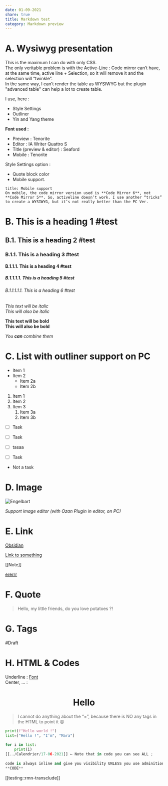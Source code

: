 ```yaml
---
date: 01-09-2021
share: true
title: Markdown test
category: Markdown preview
---
```


# A. Wysiwyg presentation  
This is the maximum I can do with only CSS.   
The only veritable problem is with the Active-Line : Code mirror can’t have, at the same time, active line + Selection, so it will remove it and the selection will “twinkle”.   
In the same way, I can’t render the table as WYSIWYG but the plugin "advanced table" can help a lot to create table.  
  
I use, here :  
- Style Settings  
- Outliner   
- Yin and Yang theme   
  
**Font used :**  
- Preview : Tenorite  
- Editor : IA Writer Quattro S  
- Title (preview & editor) : Seaford  
- Mobile : Tenorite  
  
Style Settings option :   
- Quote block color  
- Mobile support.   
  
```ad-warning  
title: Mobile support  
On mobile, the code mirror version used is **Code Mirror 6**, not **Code Mirror 5**. So, activeline doesn’t work. I use another “tricks” to create a WYSIWYG, but it’s not really better than the PC Ver.   
```  
  
# B. This is a heading 1 #test  
## B.1. This is a heading 2 #test   
### B.1.1. This is a heading 3 #test  
#### B.1.1.1. This is a heading 4 #test  
##### B.1.1.1.1. This is a heading 5 #test   
###### B.1.1.1.1.1. This is a heading 6 #test  
  
*This text will be italic*  
_This will also be italic_  
  
**This text will be bold**  
__This will also be bold__  
  
_You **can** combine them_  
  
# C. List with outliner support on PC  
- Item 1  
- Item 2  
  - Item 2a  
  - Item 2b  
1. Item 1  
2. Item 2  
3. Item 3  
   1. Item 3a  
   2. Item 3b  
  
- [ ] Task  
  
- [ ] Task  
  
- [ ] tasaa  
  
- [ ] Task  
  
- Not a task  
  
  
# D. Image   
![Engelbart](https://history-computer.com/ModernComputer/Basis/images/Engelbart.jpg)  
  
*Support image editor (with Ozan Plugin in editor, on PC)*  
  
# E. Link  
[Obsidian](https://obsidian.md)  
  
[Link to something](http://www.google.fr)  
  
[[Note]]  
  
[ererrr](externlaèlinks.com)  
  
  
# F. Quote  
> Hello, my little friends, do you love potatoes ?!  
    
# G. Tags  
  
#Draft   
  
# H. HTML & Codes  
  
Underline : <u>Font</u>  
Center, … :   
<h1 align="center"> Hello </h1>  
  
> I cannot do anything about the “=”, because there is NO any tags in the HTML to point it 😞  
  
```python  
print(f"Hello world !")  
list=["Hello !", "I’m", "Mara"]  
  
for i in list:  
	print(i)  
[[../Calendrier/17-06-2021]] ← Note that in code you can see ALL ;   
  
code is always inline and give you visibility UNLESS you use adminition plugin with option :)  
**CODE**  
```  
[[testing::rmn-transclude]]